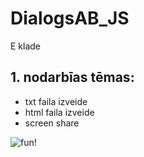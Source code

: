 # DialogsAB_JS
E klade
## 1. nodarbīas tēmas:
  + txt faila izveide
  + html faila izveide
  + screen share

![fun](https://media1.tenor.com/m/65jRkhUA2MIAAAAd/yaaay-saturday-night-live.gif)!
